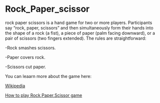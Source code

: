 # Rock_Paper_scissor

rock paper scissors is a hand game for two or more players. Participants say “rock, paper, scissors” and then simultaneously form their hands into the shape of a rock (a fist), a piece of paper (palm facing downward), or a pair of scissors (two fingers extended). The rules are straightforward:

-Rock smashes scissors.

-Paper covers rock.

-Scissors cut paper.

You can leaarn more about the game here:

[Wikipedia](https://en.wikipedia.org/wiki/Rock_paper_scissors)

[How to play Rock,Paper,Scissor game](https://www.youtube.com/watch?v=ND4fd6yScBM)
